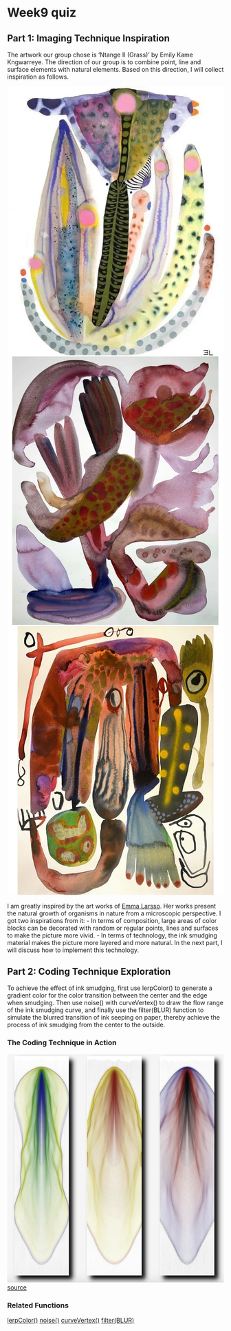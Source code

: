 # Week9 quiz
## Part 1: Imaging Technique Inspiration

The artwork our group chose is ‘Ntange II (Grass)’ by Emily Kame Kngwarreye. The direction of our group is to combine point, line and surface elements with natural elements. Based on this direction, I will collect inspiration as follows.

![Emma Larsson1](readmeImages/reference1.jpg)
![Emma Larsson2](readmeImages/reference2.jpg)
![Emma Larsson3](readmeImages/reference3.jpg)

I am greatly inspired by the art works of [Emma Larsso](https://www.hugoandmarie.com/artists/emma-larsson/). Her works present the natural growth of organisms in nature from a microscopic perspective. I got two inspirations from it:
    - In terms of composition, large areas of color blocks can be decorated with random or regular points, lines and surfaces to make the picture more vivid.
    - In terms of technology, the ink smudging material makes the picture more layered and more natural. In the next part, I will discuss how to implement this technology.

## Part 2: Coding Technique Exploration

To achieve the effect of ink smudging, first use lerpColor() to generate a gradient color for the color transition between the center and the edge when smudging. Then use noise() with curveVertex() to draw the flow range of the ink smudging curve, and finally use the filter(BLUR) function to simulate the blurred transition of ink seeping on paper, thereby achieve the process of ink smudging from the center to the outside.

### The Coding Technique in Action

![the coding technique in action](readmeImages/final.png)
[source](https://openprocessing.org/sketch/2613929)

### Related Functions

[lerpColor()](https://p5js.org/reference/p5/lerpColor/)
[noise()](https://p5js.org/reference/p5/noise/)
[curveVertex()](https://p5js.org/reference/p5/curveVertex/)
[filter(BLUR)](https://p5js.org/reference/p5/filter/)